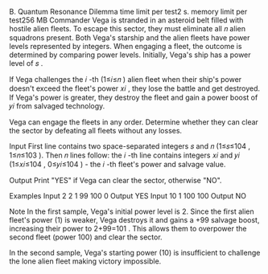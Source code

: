 B. Quantum Resonance Dilemma
time limit per test2 s.
memory limit per test256 MB
Commander Vega is stranded in an asteroid belt filled with hostile alien fleets. To escape this sector, they must eliminate all 𝑛
 alien squadrons present. Both Vega's starship and the alien fleets have power levels represented by integers. When engaging a fleet, the outcome is determined by comparing power levels. Initially, Vega's ship has a power level of 𝑠
.

If Vega challenges the 𝑖
-th (1≤𝑖≤𝑛
) alien fleet when their ship's power doesn't exceed the fleet's power 𝑥𝑖
, they lose the battle and get destroyed. If Vega's power is greater, they destroy the fleet and gain a power boost of 𝑦𝑖
 from salvaged technology.

Vega can engage the fleets in any order. Determine whether they can clear the sector by defeating all fleets without any losses.

Input
First line contains two space-separated integers 𝑠
 and 𝑛
 (1≤𝑠≤104
, 1≤𝑛≤103
). Then 𝑛
 lines follow: the 𝑖
-th line contains integers 𝑥𝑖
 and 𝑦𝑖
 (1≤𝑥𝑖≤104
, 0≤𝑦𝑖≤104
) - the 𝑖
-th fleet's power and salvage value.

Output
Print "YES" if Vega can clear the sector, otherwise "NO".

Examples
Input
2 2
1 99
100 0
Output
YES
Input
10 1
100 100
Output
NO

Note
In the first sample, Vega's initial power level is 2. Since the first alien fleet's power (1) is weaker, Vega destroys it and gains a +99 salvage boost, increasing their power to 2+99=101
. This allows them to overpower the second fleet (power 100) and clear the sector.

In the second sample, Vega's starting power (10) is insufficient to challenge the lone alien fleet making victory impossible.

